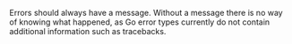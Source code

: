Errors should always have a message. Without a message there is no way of knowing what happened, 
as Go error types currently do not contain additional information such as tracebacks.

